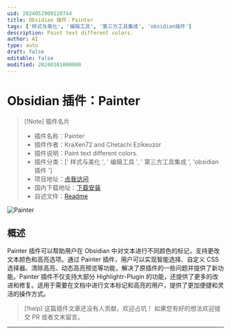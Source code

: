 ```yaml
---
uid: 2024052909120744
title: Obsidian 插件：Painter
tags: ['样式与美化', '编辑工具', '第三方工具集成', 'obsidian插件']
description: Paint text different colors.
author: AI
type: auto
draft: false
editable: false
modified: 20240101000000
---
```


# Obsidian 插件：Painter

> [!Note] 插件名片
> - 插件名称：Painter
> - 插件作者：KraXen72 and Chetachi Ezikeuzor
> - 插件说明：Paint text different colors.
> - 插件分类：[' 样式与美化 ', ' 编辑工具 ', ' 第三方工具集成 ', 'obsidian 插件 ']
> - 项目地址：[点我访问](https://github.com/KraXen72/obsidian-painter)
> - 国内下载地址：[下载安装](https://pkmer.cn/products/plugin/pluginMarket/?painter)
> - 自述文件：[Readme](https://ghproxy.net/https://raw.githubusercontent.com/KraXen72/obsidian-painter/master/README.md)

![Painter](https://cdn.pkmer.cn/covers/painter.png!pkmer)

## 概述

Painter 插件可以帮助用户在 Obsidian 中对文本进行不同颜色的标记，支持更改文本颜色和高亮选项。通过 Painter 插件，用户可以实现智能选择、自定义 CSS 选择器、清除高亮、动态高亮预览等功能，解决了原插件的一些问题并提供了新功能。Painter 插件不仅支持大部分 Highlightr-Plugin 的功能，还提供了更多的改进和修复。适用于需要在文档中进行文本标记和高亮的用户，提供了更加便捷和灵活的操作方式。

> [!help]
> 这篇插件文章还没有人贡献，欢迎占坑！
> 如果您有好的想法欢迎提交 PR 或者文末留言。

---



